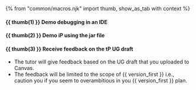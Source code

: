 {% from "common/macros.njk" import thumb, show_as_tab with context %}

#### {{ thumb(1) }} Demo debugging in an IDE

<include src="../../admin/common-tutorials-fragment.md#demo-debugging-using-personbook" />


#### {{ thumb(2) }} Demo iP using the jar file

<include src="../../admin/common-tutorials-fragment.md#demo-ip-using-jar" />


#### {{ thumb(3) }} Receive feedback on the tP UG draft

* The tutor will give feedback based on the UG draft that you uploaded to Canvas.
* The feedback will be limited to the scope of {{ version_first }} i.e., caution you if you seem to overambitious in you {{ version_first }} plan.

